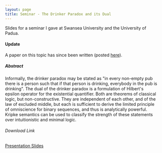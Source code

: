```yaml
---
layout: page
title: Seminar - The Drinker Paradox and its Dual
---
```


Slides for a seminar I gave at Swansea University and the University of Padua.

#### Update
A paper on this topic has since been written (posted
[here](/drinker-paradox-paper)).

##### Abstract

Informally, the drinker paradox may be stated as "in every non-empty pub there
is a person such that if that person is drinking, everybody in the pub is
drinking". The dual of the drinker paradox is a formulation of Hilbert's
epsilon operator for the existential quantifier. Both are theorems of classical
logic, but non-constructive. They are independent of each other, and of the law
of excluded middle, but each is sufficient to derive the limited principle of
omniscience for binary sequences, and thus is analytically powerful. Kripke
semantics can be used to classify the strength of these statements over
intuitionistic and minimal logic.

###### Download Link

[Presentation Slides](
	https://drive.google.com/open?id=1LKnMBvQSJkGITp14sl8Es3BOi4BJ9Io4)
